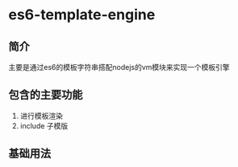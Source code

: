 # es6-template-engine
## 简介
主要是通过es6的模板字符串搭配nodejs的vm模块来实现一个模板引擎

## 包含的主要功能
1. 进行模板渲染
2. include 子模版

## 基础用法
